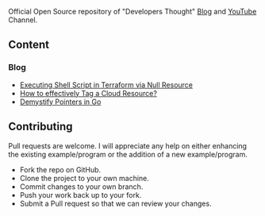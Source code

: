 Official Open Source repository of "Developers Thought" [Blog](https://developersthought.in/) and [YouTube](https://www.youtube.com/developersthought) Channel.

## Content

### Blog

- [Executing Shell Script in Terraform via Null Resource](https://github.com/developersthought/examples/tree/main/blog/null_resource_exec)
- [How to effectively Tag a Cloud Resource?](https://github.com/developersthought/examples/tree/main/blog/tag_cloud)
- [Demystify Pointers in Go](https://github.com/developersthought/examples/tree/main/blog/demystify_pointers_in_go)

## Contributing

Pull requests are welcome. I will appreciate any help on either enhancing the existing example/program or the addition of a new example/program.

- Fork the repo on GitHub.
- Clone the project to your own machine.
- Commit changes to your own branch.
- Push your work back up to your fork.
- Submit a Pull request so that we can review your changes.
